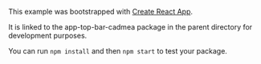 This example was bootstrapped with [Create React App](https://github.com/facebook/create-react-app).

It is linked to the app-top-bar-cadmea package in the parent directory for development purposes.

You can run `npm install` and then `npm start` to test your package.
